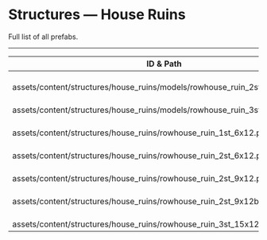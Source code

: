 # Structures — House Ruins
Full list of all <Badge type="warning" text="7"/> prefabs.

---
| ID & Path |
| --- |
| <a href="#4058125915"><Badge id="4058125915" type="tip" text="#"/></a> <Badge type="tip" text="4058125915"/> <br> assets/content/structures/house_ruins/models/rowhouse_ruin_2st_6x12.prefab |
| <a href="#1893834630"><Badge id="1893834630" type="tip" text="#"/></a> <Badge type="tip" text="1893834630"/> <br> assets/content/structures/house_ruins/models/rowhouse_ruin_3st_15x12.prefab |
| <a href="#556562256"><Badge id="556562256" type="tip" text="#"/></a> <Badge type="tip" text="556562256"/> <br> assets/content/structures/house_ruins/rowhouse_ruin_1st_6x12.prefab |
| <a href="#1856374500"><Badge id="1856374500" type="tip" text="#"/></a> <Badge type="tip" text="1856374500"/> <br> assets/content/structures/house_ruins/rowhouse_ruin_2st_6x12.prefab |
| <a href="#1881737650"><Badge id="1881737650" type="tip" text="#"/></a> <Badge type="tip" text="1881737650"/> <br> assets/content/structures/house_ruins/rowhouse_ruin_2st_9x12.prefab |
| <a href="#956549710"><Badge id="956549710" type="tip" text="#"/></a> <Badge type="tip" text="956549710"/> <br> assets/content/structures/house_ruins/rowhouse_ruin_2st_9x12b.prefab |
| <a href="#3709596629"><Badge id="3709596629" type="tip" text="#"/></a> <Badge type="tip" text="3709596629"/> <br> assets/content/structures/house_ruins/rowhouse_ruin_3st_15x12.prefab |
